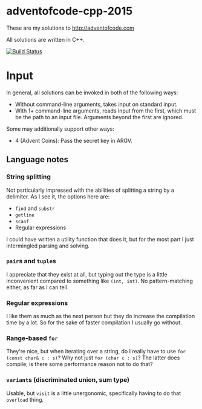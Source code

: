 # adventofcode-cpp-2015

These are my solutions to http://adventofcode.com

All solutions are written in C++.

[![Build Status](https://travis-ci.org/petertseng/adventofcode-cpp-2015.svg?branch=master)](https://travis-ci.org/petertseng/adventofcode-cpp-2015)

# Input

In general, all solutions can be invoked in both of the following ways:

* Without command-line arguments, takes input on standard input.
* With 1+ command-line arguments, reads input from the first, which must be the path to an input file.
  Arguments beyond the first are ignored.

Some may additionally support other ways:

* 4 (Advent Coins): Pass the secret key in ARGV.

## Language notes

### String splitting

Not psrticularly impressed with the abilities of splitting a string by a delimiter.
As I see it, the options here are:

* `find` and `substr`
* `getline`
* `scanf`
* Regular expressions

I could have written a utility function that does it, but for the most part I just intermingled parsing and solving.

### `pair`s and `tuple`s

I appreciate that they exist at all, but typing out the type is a little inconvenient compared to something like `(int, int)`.
No pattern-matching either, as far as I can tell.

### Regular expressions

I like them as much as the next person but they do increase the compilation time by a lot.
So for the sake of faster compilation I usually go without.

### Range-based `for`

They're nice, but when iterating over a string, do I really have to use `for (const char& c : s)`?
Why not just `for (char c : s)`?
The latter does compile; is there some performance reason not to do that?

### `variant`s (discriminated union, sum type)

Usable, but `visit` is a little unergonomic, specifically having to do that `overload` thing.
